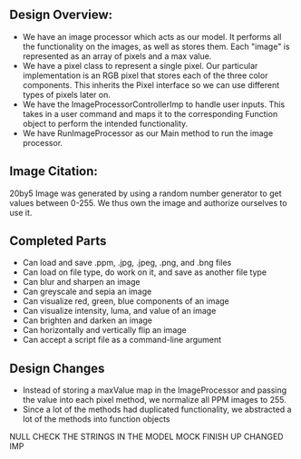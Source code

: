 ##  Design Overview:

- We have an image processor which acts as our model. It performs all the functionality on the images, as well as stores them. Each "image" is represented as an array of pixels and a max value.
- We have a pixel class to represent a single pixel. Our particular implementation is an RGB pixel that stores each of the three color components. This inherits the Pixel interface so we can use different types of pixels later on.
- We have the ImageProcessorControllerImp to handle user inputs. This takes in a user command and maps it to the corresponding Function object to perform the intended functionality.
- We have RunImageProcessor as our Main method to run the image processor.


## Image Citation:

20by5 Image was generated by using a random number generator to get values between 0-255. We thus own the image and authorize ourselves to use it. 

## Completed Parts

- Can load and save .ppm, .jpg, .jpeg, .png, and .bng files 
- Can load on file type, do work on it, and save as another file type
- Can blur and sharpen an image
- Can greyscale and sepia an image
- Can visualize red, green, blue components of an image
- Can visualize intensity, luma, and value of an image
- Can brighten and darken an image
- Can horizontally and vertically flip an image
- Can accept a script file as a command-line argument

## Design Changes

- Instead of storing a maxValue map in the ImageProcessor and passing the value into each pixel method, we normalize all PPM images to 255.
- Since a lot of the methods had duplicated functionality, we abstracted a lot of the methods into function objects




NULL CHECK THE STRINGS IN THE MODEL
MOCK FINISH UP CHANGED IMP